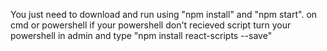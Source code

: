 You just need to download and run using 
"npm install" and "npm start".
on cmd or powershell if your powershell don't recieved script turn your powershell in admin and type 
"npm install react-scripts --save"
